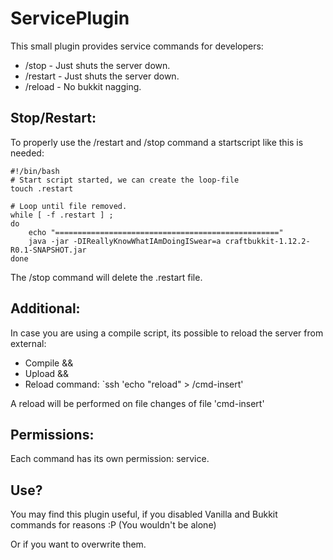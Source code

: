 # ServicePlugin

This small plugin provides service commands for developers:
- /stop - Just shuts the server down.
- /restart - Just shuts the server down.
- /reload - No bukkit nagging.

## Stop/Restart:

To properly use the /restart and /stop command a startscript like this is needed:

```
#!/bin/bash
# Start script started, we can create the loop-file
touch .restart

# Loop until file removed.
while [ -f .restart ] ;
do
    echo "=================================================="
    java -jar -DIReallyKnowWhatIAmDoingISwear=a craftbukkit-1.12.2-R0.1-SNAPSHOT.jar
done
```

The /stop command will delete the .restart file.

## Additional:

In case you are using a compile script, its possible to reload the server from external:
- Compile &&
- Upload &&
- Reload command: `ssh <server> 'echo "reload" > <serverPath>/cmd-insert'

A reload will be performed on file changes of file 'cmd-insert'

## Permissions:

Each command has its own permission: service.<commandname>

## Use?

You may find this plugin useful, if you disabled Vanilla and Bukkit commands for reasons :P (You wouldn't be alone)

Or if you want to overwrite them.
